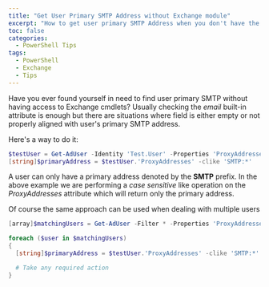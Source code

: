 ```yaml
---
title: "Get User Primary SMTP Address without Exchange module"
excerpt: "How to get user primary SMTP Address when you don't have the Exchange module installed on your machine"
toc: false
categories:
  - PowerShell Tips
tags:
  - PowerShell
  - Exchange
  - Tips
---
```


Have you ever found yourself in need to find user primary SMTP without having access to Exchange cmdlets? Usually checking the *email* built-in attribute is enough but there are situations where field is either empty or not properly aligned with user's primary SMTP address.

Here's a way to do it:

```powershell
$testUser = Get-AdUser -Identity 'Test.User' -Properties 'ProxyAddresses'
[string]$primaryAddress = $testUser.'ProxyAddresses' -clike 'SMTP:*'
```

A user can only have a primary address denoted by the **SMTP** prefix. In the above example we are performing a *case sensitive* like operation on the *ProxyAddresses* attribute which will return only the primary address.

Of course the same approach can be used when dealing with multiple users

```powershell
[array]$matchingUsers = Get-AdUser -Filter * -Properties 'ProxyAddresses'

foreach ($user in $matchingUsers)
{
  [string]$primaryAddress = $testUser.'ProxyAddresses' -clike 'SMTP:*'

  # Take any required action
}

```
